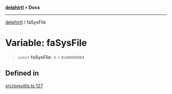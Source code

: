 [**delphirtl**](../README.md) • **Docs**

***

[delphirtl](../globals.md) / faSysFile

# Variable: faSysFile

> `const` **faSysFile**: `4` = `0x00000004`

## Defined in

[src/sysutils.ts:127](https://github.com/chuacw/delphirtl/blob/48cfb097286672c971bbebd46ef739959b561e2a/src/sysutils.ts#L127)
